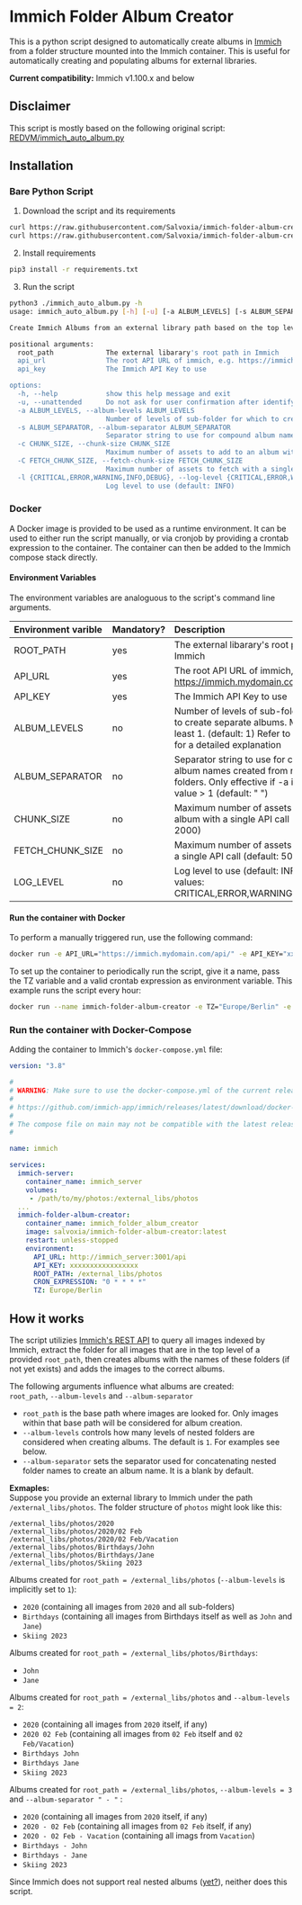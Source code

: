 # Immich Folder Album Creator

This is a python script designed to automatically create albums in [Immich](https://immich.app/) from a folder structure mounted into the Immich container.
This is useful for automatically creating and populating albums for external libraries.

__Current compatibility:__ Immich v1.100.x and below

## Disclaimer
This script is mostly based on the following original script: [REDVM/immich_auto_album.py](https://gist.github.com/REDVM/d8b3830b2802db881f5b59033cf35702)

## Installation

### Bare Python Script
1. Download the script and its requirements
```bash
curl https://raw.githubusercontent.com/Salvoxia/immich-folder-album-creator/main/immich_auto_album.py -o immich_auto_album.py
curl https://raw.githubusercontent.com/Salvoxia/immich-folder-album-creator/main/requirements.txt -o requirements.txt
```
2. Install requirements
```bash
pip3 install -r requirements.txt
```
3. Run the script
```bash
python3 ./immich_auto_album.py -h
usage: immich_auto_album.py [-h] [-u] [-a ALBUM_LEVELS] [-s ALBUM_SEPARATOR] [-c CHUNK_SIZE] [-C FETCH_CHUNK_SIZE] [-l {CRITICAL,ERROR,WARNING,INFO,DEBUG}] root_path api_url api_key

Create Immich Albums from an external library path based on the top level folders

positional arguments:
  root_path             The external libarary's root path in Immich
  api_url               The root API URL of immich, e.g. https://immich.mydomain.com/api/
  api_key               The Immich API Key to use

options:
  -h, --help            show this help message and exit
  -u, --unattended      Do not ask for user confirmation after identifying albums. Set this flag to run script as a cronjob. (default: False)
  -a ALBUM_LEVELS, --album-levels ALBUM_LEVELS
                        Number of levels of sub-folder for which to create separate albums. Must be at least 1. (default: 1)
  -s ALBUM_SEPARATOR, --album-separator ALBUM_SEPARATOR
                        Separator string to use for compound album names created from nested folders. Only effective if -a is set to a value > 1 (default: )
  -c CHUNK_SIZE, --chunk-size CHUNK_SIZE
                        Maximum number of assets to add to an album with a single API call (default: 2000)
  -C FETCH_CHUNK_SIZE, --fetch-chunk-size FETCH_CHUNK_SIZE
                        Maximum number of assets to fetch with a single API call (default: 5000)
  -l {CRITICAL,ERROR,WARNING,INFO,DEBUG}, --log-level {CRITICAL,ERROR,WARNING,INFO,DEBUG}
                        Log level to use (default: INFO)
```

### Docker

A Docker image is provided to be used as a runtime environment. It can be used to either run the script manually, or via cronjob by providing a crontab expression to the container. The container can then be added to the Immich compose stack directly.

#### Environment Variables
The environment variables are analoguous to the script's command line arguments.

| Environment varible   |  Mandatory? | Description   |
| :------------------- | :----------- | :------------ |
| ROOT_PATH            | yes | The external libarary's root path in Immich                                                        |
| API_URL            | yes | The root API URL of immich, e.g. https://immich.mydomain.com/api/                                    |
| API_KEY            | yes | The Immich API Key to use                                                                            |
| ALBUM_LEVELS       | no | Number of levels of sub-folder for which to create separate albums. Must be at least 1. (default: 1) Refer to [How it works](#how-it-works) for a detailed explanation|
| ALBUM_SEPARATOR    | no | Separator string to use for compound album names created from nested folders. Only effective if -a is set to a value > 1 (default: " ") |
| CHUNK_SIZE         | no | Maximum number of assets to add to an album with a single API call (default: 2000)  |
| FETCH_CHUNK_SIZE   | no | Maximum number of assets to fetch with a single API call (default: 5000)            |
| LOG_LEVEL          | no | Log level to use (default: INFO), allowed values: CRITICAL,ERROR,WARNING,INFO,DEBUG |

#### Run the container with Docker

To perform a manually triggered run, use the following command:

```bash
docker run -e API_URL="https://immich.mydomain.com/api/" -e API_KEY="xxxxxxxxxxxxxxxxxxxxxxxxxxxxxxx" -e ROOT_PATH="/external_libs/photos" salvoxia/immich-folder-album-creator:latest /script/immich_auto_album.sh
```

To set up the container to periodically run the script, give it a name, pass the TZ variable and a valid crontab expression as environment variable. This example runs the script every hour:
```bash
docker run --name immich-folder-album-creator -e TZ="Europe/Berlin" -e CRON_EXPRESSION="0 * * * *" -e API_URL="https://immich.mydomain.com/api/" -e API_KEY="xxxxxxxxxxxxxxxxxxxxxxxxxxxxxxx" -e ROOT_PATH="/external_libs/photos" salvoxia/immich-folder-album-creator:latest
```

### Run the container with Docker-Compose

Adding the container to Immich's `docker-compose.yml` file:
```yml
version: "3.8"

#
# WARNING: Make sure to use the docker-compose.yml of the current release:
#
# https://github.com/immich-app/immich/releases/latest/download/docker-compose.yml
#
# The compose file on main may not be compatible with the latest release.
#

name: immich

services:
  immich-server:
    container_name: immich_server
    volumes:
     - /path/to/my/photos:/external_libs/photos
  ...
  immich-folder-album-creator:
    container_name: immich_folder_album_creator
    image: salvoxia/immich-folder-album-creator:latest
    restart: unless-stopped
    environment:
      API_URL: http://immich_server:3001/api
      API_KEY: xxxxxxxxxxxxxxxxx
      ROOT_PATH: /external_libs/photos
      CRON_EXPRESSION: "0 * * * *"
      TZ: Europe/Berlin

```

## How it works

The script utilizies [Immich's REST API](https://immich.app/docs/api/) to query all images indexed by Immich, extract the folder for all images that are in the top level of a provided `root_path`, then creates albums with the names of these folders (if not yet exists) and adds the images to the correct albums.

The following arguments influence what albums are created:  
`root_path`, `--album-levels` and `--album-separator`  

  - `root_path` is the base path where images are looked for. Only images within that base path will be considered for album creation.
  - `--album-levels` controls how many levels of nested folders are considered when creating albums. The default is `1`. For examples see below.
  - `--album-separator` sets the separator used for concatenating nested folder names to create an album name. It is a blank by default.

__Exmaples:__  
Suppose you provide an external library to Immich under the path `/external_libs/photos`.
The folder structure of `photos` might look like this:

```
/external_libs/photos/2020
/external_libs/photos/2020/02 Feb
/external_libs/photos/2020/02 Feb/Vacation
/external_libs/photos/Birthdays/John
/external_libs/photos/Birthdays/Jane
/external_libs/photos/Skiing 2023
```

Albums created for `root_path = /external_libs/photos` (`--album-levels` is implicitly set to `1`):
 - `2020` (containing all images from `2020` and all sub-folders)
 - `Birthdays` (containing all images from Birthdays itself as well as `John` and `Jane`)
 - `Skiing 2023`

Albums created for `root_path = /external_libs/photos/Birthdays`:
 - `John`
 - `Jane`

 Albums created for `root_path = /external_libs/photos` and `--album-levels = 2`:
 - `2020` (containing all images from `2020` itself, if any)
 - `2020 02 Feb` (containing all images from `02 Feb` itself and `02 Feb/Vacation`)
 - `Birthdays John`
 - `Birthdays Jane`
 - `Skiing 2023`

 Albums created for `root_path = /external_libs/photos`, `--album-levels = 3` and `--album-separator " - "` :
 - `2020` (containing all images from `2020` itself, if any)
 - `2020 - 02 Feb` (containing all images from `02 Feb` itself, if any)
 - `2020 - 02 Feb - Vacation` (containing all imags from `Vacation`)
 - `Birthdays - John`
 - `Birthdays - Jane`
 - `Skiing 2023`

Since Immich does not support real nested albums ([yet?](https://github.com/immich-app/immich/discussions/2073)), neither does this script.

